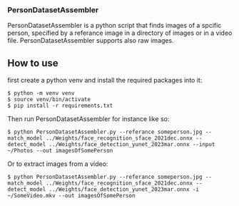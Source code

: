 ### PersonDatasetAssembler

PersonDatasetAssembler is a python script that finds images of a spcific person, specified by a referance image in a directory of images or in a video file. PersonDatasetAssembler supports also raw images.

## How to use

first create a python venv and install the required packages into it:

	$ python -m venv venv
	$ source venv/bin/activate
	$ pip install -r requirements.txt

Then run PersonDatasetAssembler for instance like so:

	$ python PersonDatasetAssembler.py --referance someperson.jpg --match_model ../Weights/face_recognition_sface_2021dec.onnx --detect_model ../Weights/face_detection_yunet_2023mar.onnx --input ~/Photos --out imagesOfSomePerson

Or to extract images from a video:

	$ python PersonDatasetAssembler.py --referance someperson.jpg --match_model ../Weights/face_recognition_sface_2021dec.onnx --detect_model ../Weights/face_detection_yunet_2023mar.onnx -i ~/SomeVideo.mkv --out imagesOfSomePerson

